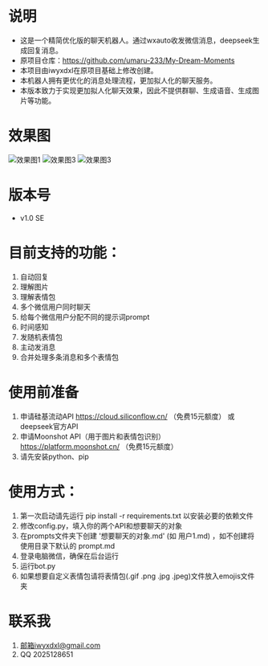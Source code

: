 # 说明
- 这是一个精简优化版的聊天机器人。通过wxauto收发微信消息，deepseek生成回复消息。
- 原项目仓库：https://github.com/umaru-233/My-Dream-Moments
- 本项目由iwyxdxl在原项目基础上修改创建。
- 本机器人拥有更优化的消息处理流程，更加拟人化的聊天服务。
- 本版本致力于实现更加拟人化聊天效果，因此不提供群聊、生成语音、生成图片等功能。

# 效果图
![效果图1](Demo_Image/1.jpg)
![效果图3](Demo_Image/2.jpg)
![效果图3](Demo_Image/3.png)

# 版本号
- v1.0 SE

# 目前支持的功能：
1. 自动回复
2. 理解图片
3. 理解表情包
4. 多个微信用户同时聊天
5. 给每个微信用户分配不同的提示词prompt
6. 时间感知
7. 发随机表情包
8. 主动发消息
9. 合并处理多条消息和多个表情包

# 使用前准备
1. 申请硅基流动API https://cloud.siliconflow.cn/ （免费15元额度） 或 deepseek官方API
2. 申请Moonshot API（用于图片和表情包识别）https://platform.moonshot.cn/ （免费15元额度）
3. 请先安装python、pip

# 使用方式：
1. 第一次启动请先运行 pip install -r requirements.txt 以安装必要的依赖文件
2. 修改config.py，填入你的两个API和想要聊天的对象
3. 在prompts文件夹下创建 '想要聊天的对象.md' (如 用户1.md) ，如不创建将使用目录下默认的 prompt.md
4. 登录电脑微信，确保在后台运行
5. 运行bot.py
6. 如果想要自定义表情包请将表情包(.gif .png .jpg .jpeg)文件放入emojis文件夹

# 联系我
1. 邮箱iwyxdxl@gmail.com
2. QQ 2025128651

